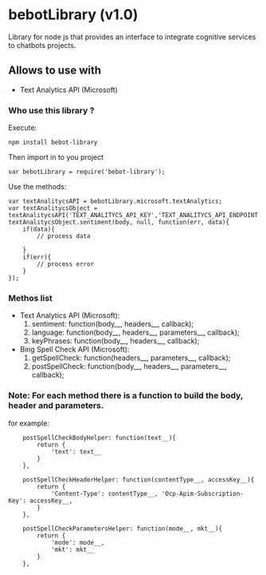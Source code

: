 # bebotLibrary (v1.0)
Library for node js that provides an interface to integrate cognitive services to chatbots projects.

## Allows to use with
- Text Analytics API (Microsoft)

### Who use this library ?
Execute:
```
npm install bebot-library
```
Then import in to you project
```
var bebotLibrary = require('bebot-library');

```
Use the methods:
```
var textAnalitycsAPI = bebotLibrary.microsoft.textAnalytics;
var textAnalitycsObject = textAnalitycsAPI('TEXT_ANALITYCS_API_KEY','TEXT_ANALITYCS_API_ENDPOINT');
textAnalitycsObject.sentiment(body, null, function(err, data){
    if(data){
        // process data

    }
    if(err){
        // process error
    }
});
```

### Methos list
- Text Analytics API (Microsoft):
	1. sentiment: function(body__, headers__, callback);
	2. language: function(body__, headers__, parameters__, callback);
	3. keyPhrases: function(body__, headers__, callback);
- Bing Spell Check API (Microsoft):
	1. getSpellCheck: function(headers__, parameters__, callback);
	2. postSpellCheck: function(body__, headers__, parameters__, callback);


### Note: For each method there is a function to build the body, header and parameters.
for example: 
```
    postSpellCheckBodyHelper: function(text__){
        return {
            'text': text__
        }
    },

    postSpellCheckHeaderHelper: function(contentType__, accessKey__){
        return {
            'Content-Type': contentType__, 'Ocp-Apim-Subscription-Key': accessKey__,
        }
    },

    postSpellCheckParametersHelper: function(mode__, mkt__){
        return {
            'mode': mode__,
            'mkt': mkt__
        }
    },
```